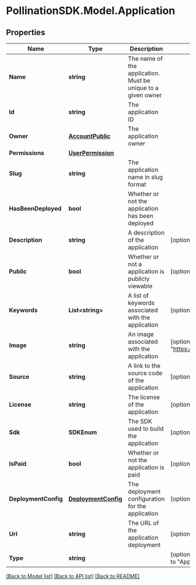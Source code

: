 
# PollinationSDK.Model.Application

## Properties

Name | Type | Description | Notes
------------ | ------------- | ------------- | -------------
**Name** | **string** | The name of the application. Must be unique to a given owner | 
**Id** | **string** | The application ID | 
**Owner** | [**AccountPublic**](AccountPublic.md) | The application owner | 
**Permissions** | [**UserPermission**](UserPermission.md) |  | 
**Slug** | **string** | The application name in slug format | 
**HasBeenDeployed** | **bool** | Whether or not the application has been deployed | 
**Description** | **string** | A description of the application | [optional] [default to ""]
**Public** | **bool** | Whether or not a application is publicly viewable | [optional] [default to true]
**Keywords** | **List&lt;string&gt;** | A list of keywords associated with the application | [optional] 
**Image** | **string** | An image associated with the application | [optional] [default to "https://picsum.photos/400"]
**Source** | **string** | A link to the source code of the application | [optional] 
**License** | **string** | The license of the application | [optional] 
**Sdk** | **SDKEnum** | The SDK used to build the application | [optional] 
**IsPaid** | **bool** | Whether or not the application is paid | [optional] [default to false]
**DeploymentConfig** | [**DeploymentConfig**](DeploymentConfig.md) | The deployment configuration for the application | [optional] 
**Url** | **string** | The URL of the application deployment | [optional] 
**Type** | **string** |  | [optional] [readonly] [default to "Application"]

[[Back to Model list]](../README.md#documentation-for-models)
[[Back to API list]](../README.md#documentation-for-api-endpoints)
[[Back to README]](../README.md)


